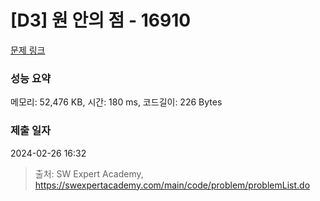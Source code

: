 # [D3] 원 안의 점 - 16910 

[문제 링크](https://swexpertacademy.com/main/code/problem/problemDetail.do?contestProbId=AYcllbDqUVgDFASR) 

### 성능 요약

메모리: 52,476 KB, 시간: 180 ms, 코드길이: 226 Bytes

### 제출 일자

2024-02-26 16:32



> 출처: SW Expert Academy, https://swexpertacademy.com/main/code/problem/problemList.do